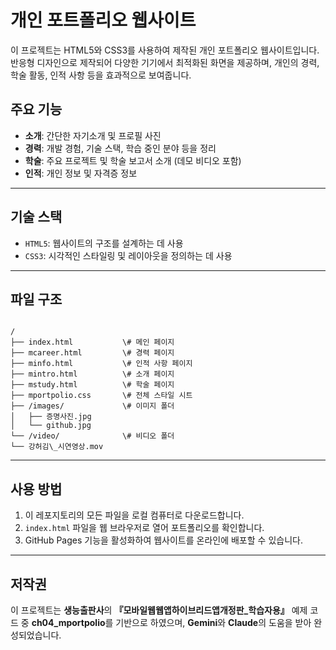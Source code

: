# 개인 포트폴리오 웹사이트

이 프로젝트는 HTML5와 CSS3를 사용하여 제작된 개인 포트폴리오 웹사이트입니다. 반응형 디자인으로 제작되어 다양한 기기에서 최적화된 화면을 제공하며, 개인의 경력, 학술 활동, 인적 사항 등을 효과적으로 보여줍니다.

## 주요 기능
- **소개**: 간단한 자기소개 및 프로필 사진
- **경력**: 개발 경험, 기술 스택, 학습 중인 분야 등을 정리
- **학술**: 주요 프로젝트 및 학술 보고서 소개 (데모 비디오 포함)
- **인적**: 개인 정보 및 자격증 정보

---

## 기술 스택
- `HTML5`: 웹사이트의 구조를 설계하는 데 사용
- `CSS3`: 시각적인 스타일링 및 레이아웃을 정의하는 데 사용

---

## 파일 구조
```

/
├── index.html           \# 메인 페이지
├── mcareer.html         \# 경력 페이지
├── minfo.html           \# 인적 사항 페이지
├── mintro.html          \# 소개 페이지
├── mstudy.html          \# 학술 페이지
├── mportpolio.css       \# 전체 스타일 시트
├── /images/             \# 이미지 폴더
│   ├── 증명사진.jpg
│   └── github.jpg
└── /video/              \# 비디오 폴더
└── 강허김\_시연영상.mov

```

---

## 사용 방법
1. 이 레포지토리의 모든 파일을 로컬 컴퓨터로 다운로드합니다.
2. `index.html` 파일을 웹 브라우저로 열어 포트폴리오를 확인합니다.
3. GitHub Pages 기능을 활성화하여 웹사이트를 온라인에 배포할 수 있습니다.

---

## 저작권
이 프로젝트는 **생능출판사**의 **『모바일웹웹앱하이브리드앱개정판_학습자용』** 예제 코드 중 **ch04_mportpolio**를 기반으로 하였으며, **Gemini**와 **Claude**의 도움을 받아 완성되었습니다.

